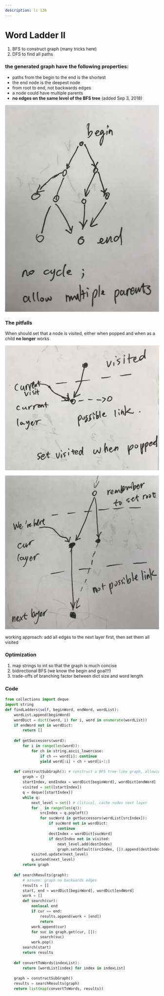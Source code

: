 ```yaml
---
description: lc 126
---
```


# Word Ladder II

1. BFS to construct graph \(many tricks here\)
2. DFS to find all paths

### the generated graph have the following properties:

* paths from the begin to the end is the shortest
* the end node is the deepest node
* from root to end, not backwards edges
* a node could have multiple parents
* **no edges on the same level of the BFS tree** \(added Sep 3, 2018\)

![A possible instance of the constrc](../.gitbook/assets/ladder2-constructed-graph.jpeg)

### The pitfalls

When should set that a node is visited, either when popped and when as a child **no longer** works

![Set when we pop a node, edges to the nodes in the same level that hasn&apos;t been met can be added](../.gitbook/assets/set_when_pop%20%281%29.jpeg)

![Set when we traverse children, too strict: allow one parent for each node](../.gitbook/assets/set_as_child%20%281%29.jpeg)

working approach: add all edges to the next layer first, then set them all visited



### Optimization

1. map strings to int so that the graph is much concise
2. bidirectional BFS \(we know the begin and goal!!!\)
3. trade-offs of branching factor between dict size and word length

### Code

```python
from collections import deque
import string 
def findLadders(self, beginWord, endWord, wordList):    
    wordList.append(beginWord) 
    wordDict = dict((word, i) for i, word in enumerate(wordList))
    if endWord not in wordDict:
        return []

    def getSuccessors(word):
        for i in range(len(word)):
            for ch in string.ascii_lowercase:
                if ch == word[i]: continue
                yield word[:i] + ch + word[i+1:]

    def constructSubGraph(): # construct a BFS tree-like graph, allowing multiple parents
        graph = {}
        startIndex, endIndex = wordDict[beginWord], wordDict[endWord]
        visited = set([startIndex])
        q = deque([startIndex])
        while q:
            next_level = set() # clitical, cache nodes next layer
            for _ in range(len(q)):
                srcIndex = q.popleft()
                for sucWord in getSuccessors(wordList[srcIndex]):
                    if sucWord not in wordDict:
                        continue
                    destIndex = wordDict[sucWord]
                    if destIndex not in visited:
                        next_level.add(destIndex)
                        graph.setdefault(srcIndex, []).append(destIndex) # add graph suc
            visited.update(next_level)        
            q.extend(next_level)
        return graph

    def searchResults(graph):
        # assume: graph no backwards edges
        results = []
        start, end = wordDict[beginWord], wordDict[endWord]
        work = []
        def search(cur):
            nonlocal end
            if cur == end:
                results.append(work + [end])
                return
            work.append(cur)
            for suc in graph.get(cur, []):
                search(suc)
            work.pop()
        search(start)
        return results

    def convertToWords(indexList):
        return [wordList[index] for index in indexList]

    graph = constructSubGraph()
    results = searchResults(graph)
    return list(map(convertToWords, results))
```

